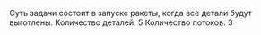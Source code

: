 Суть задачи состоит в запуске ракеты, когда все детали будут выготлены.
    Количество деталей: 5
    Количество потоков: 3